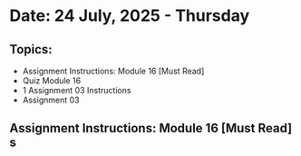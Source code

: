 # Date: 24 July, 2025 - Thursday

## Topics:
- Assignment Instructions: Module 16 [Must Read]
- Quiz Module 16
- 1 Assignment 03 Instructions
- Assignment 03

## Assignment Instructions: Module 16 [Must Read] s